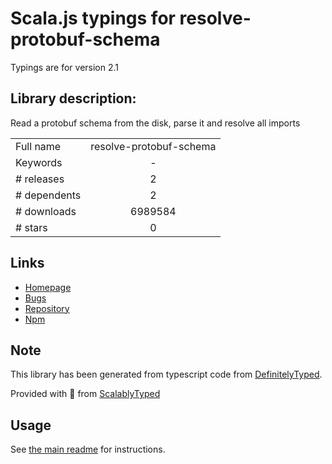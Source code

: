 
# Scala.js typings for resolve-protobuf-schema

Typings are for version 2.1

## Library description:
Read a protobuf schema from the disk, parse it and resolve all imports

|                    |                 |
| ------------------ | :-------------: |
| Full name          | resolve-protobuf-schema |
| Keywords           | - |
| # releases         | 2 |
| # dependents       | 2 |
| # downloads        | 6989584 |
| # stars            | 0 |

## Links
- [Homepage](https://github.com/mafintosh/resolve-protobuf-schema)
- [Bugs](https://github.com/mafintosh/resolve-protobuf-schema/issues)
- [Repository](https://github.com/mafintosh/resolve-protobuf-schema)
- [Npm](https://www.npmjs.com/package/resolve-protobuf-schema)
    


## Note
This library has been generated from typescript code from [DefinitelyTyped](https://definitelytyped.org).

Provided with :purple_heart: from [ScalablyTyped](https://github.com/oyvindberg/ScalablyTyped)

## Usage
See [the main readme](../../readme.md) for instructions.


